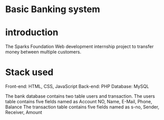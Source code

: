 # Basic Banking system

# introduction
The Sparks Foundation Web development internship project to transfer money between multiple customers.
# Stack used
Front-end: HTML, CSS, JavaScript
Back-end: PHP
Database: MySQL

The bank database contains two table users and transaction.
The users table contains five fields named as Account NO, Name, E-Mail, Phone, Balance
The transaction table contains five fields named as s-no, Sender, Receiver, Amount

